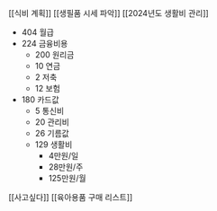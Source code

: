 [[식비 계획]]
[[생필품 시세 파악]]
[[2024년도 생활비 관리]]

- 404 월급
- 224 금융비용
	- 200 원리금
	- 10 연금
	- 2 저축
	- 12 보험
- 180 카드값
	- 5 통신비
	- 20 관리비
	- 26 기름값
	- 129 생활비 
		- 4만원/일
		- 28만원/주
		- 125만원/월

[[사고싶다]]
[[육아용품 구매 리스트]]